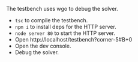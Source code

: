 The testbench uses wgo to debug the solver.

- `tsc` to compile the testbench.
- `npm i` to install deps for the HTTP server.
- `node server 80` to start the HTTP server.
- Open http://localhost/testbench?corner-5#B+0
- Open the dev console.
- Debug the solver.